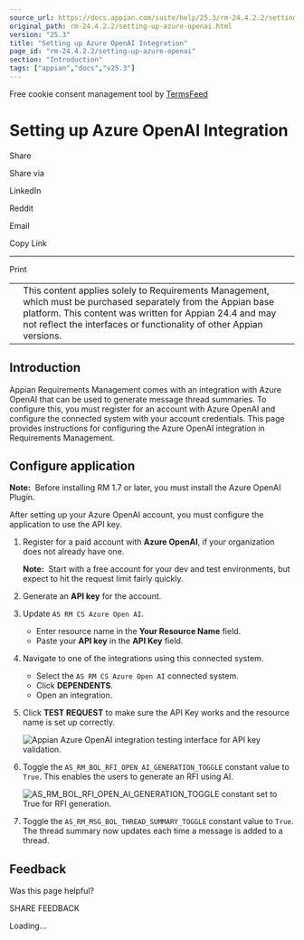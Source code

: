 ```yaml
---
source_url: https://docs.appian.com/suite/help/25.3/rm-24.4.2.2/setting-up-azure-openai.html
original_path: rm-24.4.2.2/setting-up-azure-openai.html
version: "25.3"
title: "Setting up Azure OpenAI Integration"
page_id: "rm-24.4.2.2/setting-up-azure-openai"
section: "Introduction"
tags: ["appian","docs","v25.3"]
---
```



Free cookie consent management tool by [TermsFeed](https://www.termsfeed.com/)

# Setting up Azure OpenAI Integration

Share

Share via

LinkedIn

Reddit

Email

Copy Link

* * *

Print

<table><tbody><tr><td><i class="fa fa-check-square-o" aria-hidden="true"></i></td><td>This content applies solely to Requirements Management, which must be purchased separately from the Appian base platform. This content was written for Appian 24.4 and may not reflect the interfaces or functionality of other Appian versions.</td></tr></tbody></table>

## Introduction

Appian Requirements Management comes with an integration with Azure OpenAI that can be used to generate message thread summaries. To configure this, you must register for an account with Azure OpenAI and configure the connected system with your account credentials. This page provides instructions for configuring the Azure OpenAI integration in Requirements Management.

## Configure application

**Note:**  Before installing RM 1.7 or later, you must install the Azure OpenAI Plugin.

After setting up your Azure OpenAI account, you must configure the application to use the API key.

1.  Register for a paid account with **Azure OpenAI**, if your organization does not already have one.

    **Note:**  Start with a free account for your dev and test environments, but expect to hit the request limit fairly quickly.

2.  Generate an **API key** for the account.
3.  Update `AS RM CS Azure Open AI`.

    -   Enter resource name in the **Your Resource Name** field.
    -   Paste your **API key** in the **API Key** field.
4.  Navigate to one of the integrations using this connected system.
    -   Select the `AS RM CS Azure Open AI` connected system.
    -   Click **DEPENDENTS**.
    -   Open an integration.
5.  Click **TEST REQUEST** to make sure the API Key works and the resource name is set up correctly.

    ![Appian Azure OpenAI integration testing interface for API key validation.](images/configure_application.png)

6.  Toggle the `AS_RM_BOL_RFI_OPEN_AI_GENERATION_TOGGLE` constant value to `True`. This enables the users to generate an RFI using AI.

    ![`AS_RM_BOL_RFI_OPEN_AI_GENERATION_TOGGLE` constant set to True for RFI generation.](images/configure_application_2.png)

7.  Toggle the `AS_RM_MSG_BOL_THREAD_SUMMARY_TOGGLE` constant value to `True`. The thread summary now updates each time a message is added to a thread.

## Feedback

Was this page helpful?

SHARE FEEDBACK

Loading...